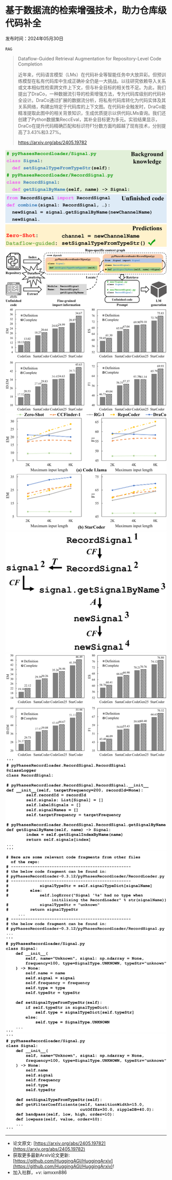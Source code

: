 # 基于数据流的检索增强技术，助力仓库级代码补全
发布时间：2024年05月30日

`RAG`
> Dataflow-Guided Retrieval Augmentation for Repository-Level Code Completion
>
> 近年来，代码语言模型（LMs）在代码补全等智能任务中大放异彩。但预训练模型在私有代码库中生成正确补全仍是一大挑战。以往研究依赖导入关系或文本相似性检索跨文件上下文，但与补全目标的相关性不足。为此，我们提出了DraCo，一种数据流引导的检索增强方法，专为代码库级别的代码补全设计。DraCo通过扩展的数据流分析，将私有代码库转化为代码实体及其关系网络，构建出特定于代码库的上下文图。在代码补全触发时，DraCo能精准提取此图中的相关背景知识，生成优质提示以供代码LMs查询。我们还创建了Python数据集ReccEval，其补全目标更为多元。实验结果显示，DraCo在提升代码精确匹配和标识符F1分数方面均超越了现有技术，分别提高了3.43%和3.27%。
>
> https://arxiv.org/abs/2405.19782

![](https://raw.githubusercontent.com/HuggingAGI/HuggingArxiv/main/paper_images/2405.19782/x1.png)
![](https://raw.githubusercontent.com/HuggingAGI/HuggingArxiv/main/paper_images/2405.19782/x2.png)
![](https://raw.githubusercontent.com/HuggingAGI/HuggingArxiv/main/paper_images/2405.19782/x3.png)
![](https://raw.githubusercontent.com/HuggingAGI/HuggingArxiv/main/paper_images/2405.19782/x4.png)
![](https://raw.githubusercontent.com/HuggingAGI/HuggingArxiv/main/paper_images/2405.19782/x5.png)
![](https://raw.githubusercontent.com/HuggingAGI/HuggingArxiv/main/paper_images/2405.19782/x6.png)
![](https://raw.githubusercontent.com/HuggingAGI/HuggingArxiv/main/paper_images/2405.19782/x7.png)
![](https://raw.githubusercontent.com/HuggingAGI/HuggingArxiv/main/paper_images/2405.19782/x8.png)
![](https://raw.githubusercontent.com/HuggingAGI/HuggingArxiv/main/paper_images/2405.19782/x9.png)
![](https://raw.githubusercontent.com/HuggingAGI/HuggingArxiv/main/paper_images/2405.19782/x10.png)

<hr />

- 论文原文: [https://arxiv.org/abs/2405.19782](https://arxiv.org/abs/2405.19782)
- 获取更多最新Arxiv论文更新: [https://github.com/HuggingAGI/HuggingArxiv](https://github.com/HuggingAGI/HuggingArxiv)!
- 加入社群，+v: iamxxn886